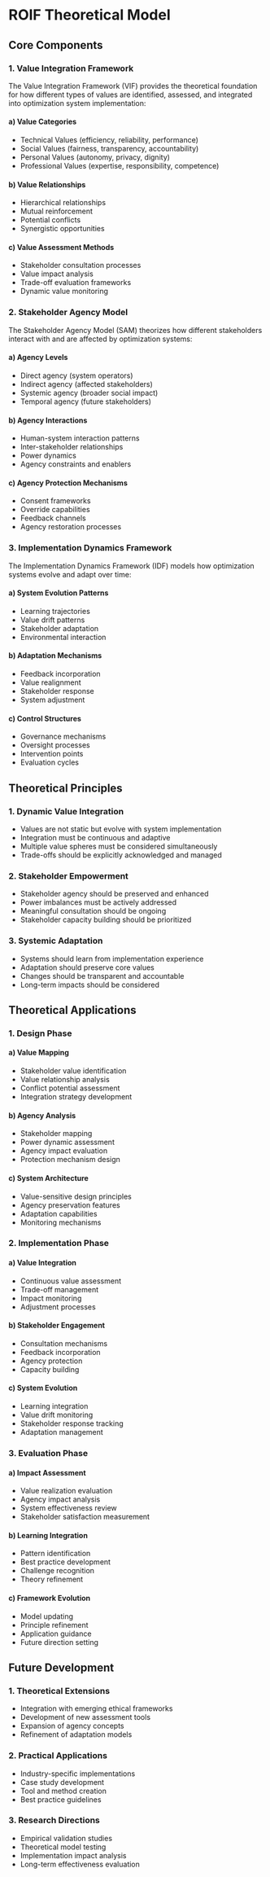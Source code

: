 # ROIF Theoretical Model

## Core Components

### 1. Value Integration Framework

The Value Integration Framework (VIF) provides the theoretical foundation for how different types of values are identified, assessed, and integrated into optimization system implementation:

#### a) Value Categories
- Technical Values (efficiency, reliability, performance)
- Social Values (fairness, transparency, accountability)
- Personal Values (autonomy, privacy, dignity)
- Professional Values (expertise, responsibility, competence)

#### b) Value Relationships
- Hierarchical relationships
- Mutual reinforcement
- Potential conflicts
- Synergistic opportunities

#### c) Value Assessment Methods
- Stakeholder consultation processes
- Value impact analysis
- Trade-off evaluation frameworks
- Dynamic value monitoring

### 2. Stakeholder Agency Model

The Stakeholder Agency Model (SAM) theorizes how different stakeholders interact with and are affected by optimization systems:

#### a) Agency Levels
- Direct agency (system operators)
- Indirect agency (affected stakeholders)
- Systemic agency (broader social impact)
- Temporal agency (future stakeholders)

#### b) Agency Interactions
- Human-system interaction patterns
- Inter-stakeholder relationships
- Power dynamics
- Agency constraints and enablers

#### c) Agency Protection Mechanisms
- Consent frameworks
- Override capabilities
- Feedback channels
- Agency restoration processes

### 3. Implementation Dynamics Framework

The Implementation Dynamics Framework (IDF) models how optimization systems evolve and adapt over time:

#### a) System Evolution Patterns
- Learning trajectories
- Value drift patterns
- Stakeholder adaptation
- Environmental interaction

#### b) Adaptation Mechanisms
- Feedback incorporation
- Value realignment
- Stakeholder response
- System adjustment

#### c) Control Structures
- Governance mechanisms
- Oversight processes
- Intervention points
- Evaluation cycles

## Theoretical Principles

### 1. Dynamic Value Integration

- Values are not static but evolve with system implementation
- Integration must be continuous and adaptive
- Multiple value spheres must be considered simultaneously
- Trade-offs should be explicitly acknowledged and managed

### 2. Stakeholder Empowerment

- Stakeholder agency should be preserved and enhanced
- Power imbalances must be actively addressed
- Meaningful consultation should be ongoing
- Stakeholder capacity building should be prioritized

### 3. Systemic Adaptation

- Systems should learn from implementation experience
- Adaptation should preserve core values
- Changes should be transparent and accountable
- Long-term impacts should be considered

## Theoretical Applications

### 1. Design Phase

#### a) Value Mapping
- Stakeholder value identification
- Value relationship analysis
- Conflict potential assessment
- Integration strategy development

#### b) Agency Analysis
- Stakeholder mapping
- Power dynamic assessment
- Agency impact evaluation
- Protection mechanism design

#### c) System Architecture
- Value-sensitive design principles
- Agency preservation features
- Adaptation capabilities
- Monitoring mechanisms

### 2. Implementation Phase

#### a) Value Integration
- Continuous value assessment
- Trade-off management
- Impact monitoring
- Adjustment processes

#### b) Stakeholder Engagement
- Consultation mechanisms
- Feedback incorporation
- Agency protection
- Capacity building

#### c) System Evolution
- Learning integration
- Value drift monitoring
- Stakeholder response tracking
- Adaptation management

### 3. Evaluation Phase

#### a) Impact Assessment
- Value realization evaluation
- Agency impact analysis
- System effectiveness review
- Stakeholder satisfaction measurement

#### b) Learning Integration
- Pattern identification
- Best practice development
- Challenge recognition
- Theory refinement

#### c) Framework Evolution
- Model updating
- Principle refinement
- Application guidance
- Future direction setting

## Future Development

### 1. Theoretical Extensions

- Integration with emerging ethical frameworks
- Development of new assessment tools
- Expansion of agency concepts
- Refinement of adaptation models

### 2. Practical Applications

- Industry-specific implementations
- Case study development
- Tool and method creation
- Best practice guidelines

### 3. Research Directions

- Empirical validation studies
- Theoretical model testing
- Implementation impact analysis
- Long-term effectiveness evaluation 